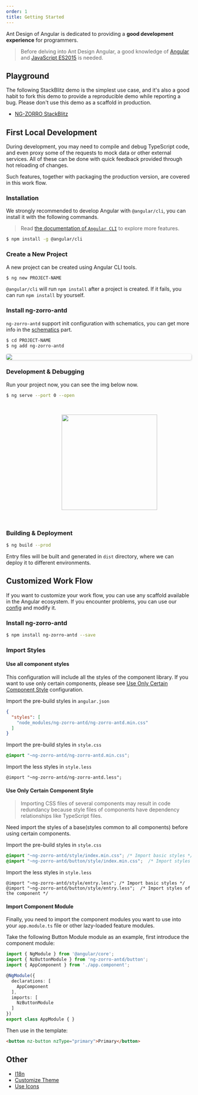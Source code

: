 ```yaml
---
order: 1
title: Getting Started
---
```


Ant Design of Angular is dedicated to providing a **good development experience** for programmers.

> Before delving into Ant Design Angular, a good knowledge of [Angular](https://angular.io/) and [JavaScript ES2015](http://babeljs.io/docs/learn-es2015/) is needed.

## Playground

The following StackBlitz demo is the simplest use case, and it's also a good habit to fork this demo to provide a reproducible demo while reporting a bug. Please don't use this demo as a scaffold in production.

- [NG-ZORRO StackBlitz](https://stackblitz.com/edit/ng-zorro-antd-start?file=src%2Fapp%2Fapp.component.ts)

## First Local Development

During development, you may need to compile and debug TypeScript code, and even proxy some of the requests to mock data or other external services. All of these can be done with quick feedback provided through hot reloading of changes.

Such features, together with packaging the production version, are covered in this work flow.

### Installation

We strongly recommended to develop Angular with `@angular/cli`, you can install it with the following commands.
> Read [the documentation of `Angular CLI`](https://github.com/angular/angular-cli/wiki) to explore more features.

```bash
$ npm install -g @angular/cli
```

### Create a New Project

A new project can be created using Angular CLI tools.

```bash
$ ng new PROJECT-NAME
```

`@angular/cli` will run `npm install` after a project is created. If it fails, you can run `npm install` by yourself.

### Install ng-zorro-antd

`ng-zorro-antd` support init configuration with schematics, you can get more info in the [schematics](/docs/schematics/en) part.

```bash
$ cd PROJECT-NAME
$ ng add ng-zorro-antd
```

<img style="display: block; border-radius: 4px; box-shadow: 1px 1px 4px 0px rgba(0, 0, 0, 0.2);" src="https://img.alicdn.com/tfs/TB19fFHdkxz61VjSZFtXXaDSVXa-680-243.svg">

### Development & Debugging

Run your project now, you can see the img below now.

```bash
$ ng serve --port 0 --open
```

<img style="display: block;padding: 30px 30%;height: 260px;" src="https://img.alicdn.com/tfs/TB1X.qJJgHqK1RjSZFgXXa7JXXa-89-131.svg">

### Building & Deployment

```bash
$ ng build --prod
```

Entry files will be built and generated in `dist` directory, where we can deploy it to different environments.

## Customized Work Flow

If you want to customize your work flow, you can use any scaffold available in the Angular ecosystem. If you encounter problems, you can use our [config](https://github.com/NG-ZORRO/ng-zorro-antd/tree/master/integration) and modify it.

### Install ng-zorro-antd

```bash
$ npm install ng-zorro-antd --save
```

### Import Styles

#### Use all component styles

This configuration will include all the styles of the component library.
If you want to use only certain components, please see [Use Only Certain Component Style](/docs/getting-started/en#use-only-certain-component-style) configuration.

Import the pre-build styles in `angular.json`

```json
{
  "styles": [
    "node_modules/ng-zorro-antd/ng-zorro-antd.min.css"
  ]
}
```

Import the pre-build styles in `style.css`

```css
@import "~ng-zorro-antd/ng-zorro-antd.min.css";
```

Import the less styles in `style.less`

```less
@import "~ng-zorro-antd/ng-zorro-antd.less";
```

#### Use Only Certain Component Style

> Importing CSS files of several components may result in code redundancy because style files of components have dependency relationships like TypeScript files.

Need import the styles of a base(styles common to all components) before using certain components.

Import the pre-build styles in `style.css`

```css
@import "~ng-zorro-antd/style/index.min.css"; /* Import basic styles */
@import "~ng-zorro-antd/button/style/index.min.css";  /* Import styles of the component */
```

Import the less styles in `style.less`

```less
@import "~ng-zorro-antd/style/entry.less"; /* Import basic styles */
@import "~ng-zorro-antd/button/style/entry.less";  /* Import styles of the component */
```

#### Import Component Module

Finally, you need to import the component modules you want to use into your `app.module.ts` file or other lazy-loaded feature modules.

Take the following Button Module module as an example, first introduce the component module:

```ts
import { NgModule } from '@angular/core';
import { NzButtonModule } from 'ng-zorro-antd/button';
import { AppComponent } from './app.component';

@NgModule({
  declarations: [
    AppComponent
  ],
  imports: [
    NzButtonModule
  ]
})
export class AppModule { }
```

Then use in the template:

```html
<button nz-button nzType="primary">Primary</button>
```

## Other

- [I18n](/docs/i18n/en)
- [Customize Theme](/docs/customize-theme/en)
- [Use Icons](/components/icon/en)
